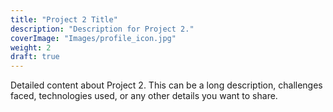 ```yaml
---
title: "Project 2 Title"
description: "Description for Project 2."
coverImage: "Images/profile_icon.jpg"
weight: 2
draft: true
---
```


Detailed content about Project 2. This can be a long description, challenges faced, technologies used, or any other details you want to share.
